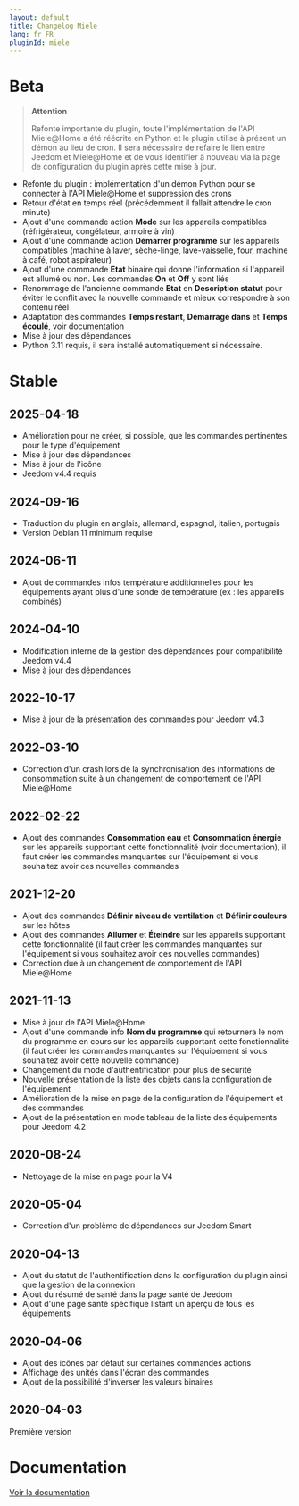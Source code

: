 ```yaml
---
layout: default
title: Changelog Miele
lang: fr_FR
pluginId: miele
---
```


# Beta

> **Attention**
>
> Refonte importante du plugin, toute l'implémentation de l'API Miele@Home a été réécrite en Python et le plugin utilise à présent un démon au lieu de cron. Il sera nécessaire de refaire le lien entre Jeedom et Miele@Home et de vous identifier à nouveau via la page de configuration du plugin après cette mise à jour.

- Refonte du plugin : implémentation d'un démon Python pour se connecter à l'API Miele@Home et suppression des crons
- Retour d'état en temps réel (précédemment il fallait attendre le cron minute)
- Ajout d'une commande action **Mode** sur les appareils compatibles (réfrigérateur, congélateur, armoire à vin)
- Ajout d'une commande action **Démarrer programme** sur les appareils compatibles (machine à laver, sèche-linge, lave-vaisselle, four, machine à café, robot aspirateur)
- Ajout d'une commande **Etat** binaire qui donne l'information si l'appareil est allumé ou non. Les commandes **On** et **Off** y sont liés
- Renommage de l'ancienne commande **Etat** en **Description statut** pour éviter le conflit avec la nouvelle commande et mieux correspondre à son contenu réel
- Adaptation des commandes **Temps restant**, **Démarrage dans** et **Temps écoulé**, voir documentation
- Mise à jour des dépendances
- Python 3.11 requis, il sera installé automatiquement si nécessaire.

# Stable

## 2025-04-18

- Amélioration pour ne créer, si possible, que les commandes pertinentes pour le type d'équipement
- Mise à jour des dépendances
- Mise à jour de l'icône
- Jeedom v4.4 requis

## 2024-09-16

- Traduction du plugin en anglais, allemand, espagnol, italien, portugais
- Version Debian 11 minimum requise

## 2024-06-11

- Ajout de commandes infos température additionnelles pour les équipements ayant plus d'une sonde de température (ex : les appareils combinés)

## 2024-04-10

- Modification interne de la gestion des dépendances pour compatibilité Jeedom v4.4
- Mise à jour des dépendances

## 2022-10-17

- Mise à jour de la présentation des commandes pour Jeedom v4.3

## 2022-03-10

- Correction d'un crash lors de la synchronisation des informations de consommation suite à un changement de comportement de l'API Miele@Home

## 2022-02-22

- Ajout des commandes **Consommation eau** et **Consommation énergie** sur les appareils supportant cette fonctionnalité (voir documentation), il faut créer les commandes manquantes sur l'équipement si vous souhaitez avoir ces nouvelles commandes

## 2021-12-20

- Ajout des commandes **Définir niveau de ventilation** et **Définir couleurs** sur les hôtes
- Ajout des commandes **Allumer** et **Éteindre** sur les appareils supportant cette fonctionnalité (il faut créer les commandes manquantes sur l'équipement si vous souhaitez avoir ces nouvelles commandes)
- Correction due à un changement de comportement de l'API Miele@Home

## 2021-11-13

- Mise à jour de l'API Miele@Home
- Ajout d'une commande info **Nom du programme** qui retournera le nom du programme en cours sur les appareils supportant cette fonctionnalité (il faut créer les commandes manquantes sur l'équipement si vous souhaitez avoir cette nouvelle commande)
- Changement du mode d'authentification pour plus de sécurité
- Nouvelle présentation de la liste des objets dans la configuration de l'équipement
- Amélioration de la mise en page de la configuration de l'équipement et des commandes
- Ajout de la présentation en mode tableau de la liste des équipements pour Jeedom 4.2

## 2020-08-24

- Nettoyage de la mise en page pour la V4

## 2020-05-04

- Correction d'un problème de dépendances sur Jeedom Smart

## 2020-04-13

- Ajout du statut de l'authentification dans la configuration du plugin ainsi que la gestion de la connexion
- Ajout du résumé de santé dans la page santé de Jeedom
- Ajout d'une page santé spécifique listant un aperçu de tous les équipements

## 2020-04-06

- Ajout des icônes par défaut sur certaines commandes actions
- Affichage des unités dans l'écran des commandes
- Ajout de la possibilité d'inverser les valeurs binaires

## 2020-04-03

Première version

# Documentation

[Voir la documentation]({{site.baseurl}}/{{page.pluginId}}/{{page.lang}})

